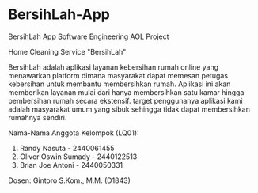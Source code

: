 # BersihLah-App
BersihLah App Software Engineering AOL Project

Home Cleaning Service "BersihLah"

BersihLah adalah aplikasi layanan kebersihan rumah online yang menawarkan platform dimana masyarakat dapat memesan petugas kebersihan untuk membantu membersihkan rumah. 
Aplikasi ini akan memberikan layanan mulai dari hanya membersihkan satu kamar hingga pembersihan rumah secara ekstensif. target penggunanya aplikasi kami adalah 
masyarakat umum yang sibuk sehingga tidak dapat membersihkan rumahnya sendiri.

Nama-Nama Anggota Kelompok (LQ01):
1. Randy Nasuta - 2440061455
2. Oliver Oswin Sumady - 2440122513
3. Brian Joe Antoni - 2440050331

Dosen: Gintoro S.Kom., M.M. (D1843)

